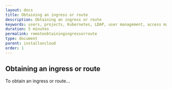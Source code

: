 ```yaml
---
layout: docs
title: Obtaining an ingress or route
description: Obtaining an ingress or route
keywords: users, projects, Kubernetes, LDAP, user management, access management, login, deployment, pod, security, securing Cloud connection
duration: 5 minutes
permalink: remoteobtainingingressorroute
type: document
parent: installoncloud
order: 1
---
```


## Obtaining an ingress or route

To obtain an ingress or route...
